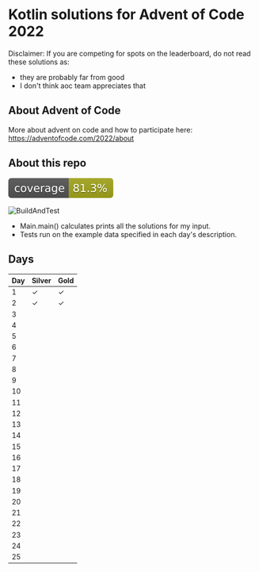 # Kotlin solutions for Advent of Code 2022

Disclaimer: If you are competing for spots on the leaderboard, do not read these solutions as:
- they are probably far from good
- I don't think aoc team appreciates that

## About Advent of Code

More about advent on code and how to participate here: https://adventofcode.com/2022/about

## About this repo

![Coverage](.github/badges/jacoco.svg)

![BuildAndTest](https://github.com/sp0rk/aoc2022/actions/workflows/buildAndTest.yml/badge.svg)

* Main.main() calculates prints all the solutions for my input.
* Tests run on the example data specified in each day's description.

## Days
<!--- &#x2713 for checkmark, &#x2713; for cross --->

| Day | Silver   | Gold     |
|-----|----------|----------|
|  1   | &#x2713; | &#x2713; |
|  2   | &#x2713; | &#x2713; |
|  3   |          |          |
|  4   |          |          |
|  5   |          |          |
|  6   |          |          |
|  7   |          |          |
|  8   |          |          |
|  9   |          |          |
| 10   |          |          |
| 11   |          |          |
| 12   |          |          |
| 13   |          |          |
| 14   |          |          |
| 15   |          |          |
| 16   |          |          |
| 17   |          |          |
| 18   |          |          |
| 19   |          |          |
| 20   |          |          |
| 21   |          |          |
| 22   |          |          |
| 23   |          |          |
| 24   |          |          |
| 25   |          |          |
